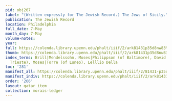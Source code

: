 ```yaml
---
pid: obj267
label: "(Written expressly for The Jewish Record.) The Jews of Sicily."
publication: The Jewish Record
location: Philadelphia
full_date: 7-May
month_day: 7-May
volume-notes:
year:
full: https://colenda.library.upenn.edu/phalt/iiif/2/ark81431p35d8nw83%2FSHA256E-s8201341--1bcd64935f9df5bfefb1061118da1f81dce6fed0b67de6b68ed99fb874b5eb5c.jpeg/full/3500,/0/default.jpg
thumb: https://colenda.library.upenn.edu/phalt/iiif/2/ark81431p35d8nw83%2FSHA256E-s8201341--1bcd64935f9df5bfefb1061118da1f81dce6fed0b67de6b68ed99fb874b5eb5c.jpeg/full/!200,200/0/default.jpg
index_terms: Brill|Mendelssohn, Moses|Philippson (of Baltimore), David|Tedeschi (of
  Trieste), Moses|Torre (of Luneo), Lelllio Della
toc: '281'
manifest_all: https://colenda.library.upenn.edu/phalt/iiif/2/81431-p35d8nw83/manifest
manifest_indiv: https://colenda.library.upenn.edu/phalt/iiif/2/ark81431p35d8nw83%2FSHA256E-s8201341--1bcd64935f9df5bfefb1061118da1f81dce6fed0b67de6b68ed99fb874b5eb5c.jpeg
order: '266'
layout: qatar_item
collection: morais-ledger
---
```

